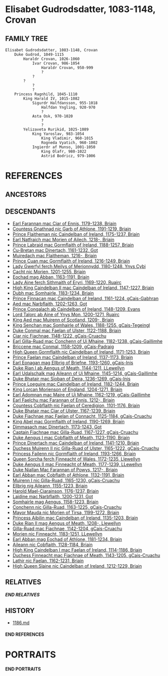 # Elisabet Gudrodsdatter, 1083-1148, Crovan

## FAMILY TREE
```
Elisabet Gudrodsdatter, 1083-1148, Crovan
    Duke Gudrod, 1049-1115
        Haraldr Crovan, 1026-1060
            Ivar Crovan, 986-1054
                Haraldr Crovan, 950-999
                ?
            ?
        ?
            ?
            ?
    Princess Ragnhild, 1045-1110
        King Harald IV, 1015-1082
            Sigurdr Halfdansson, 955-1018
                Halfdan Yngling, 920-970
                ?
            Asta Osk, 970-1020
                ?
                ?
        Yelizaveta Rurikid, 1025-1089
            King Yaroslav, 983-1054
                King Vladimir, 960-1015
                Rogneda Vyatich, 960-1002
            Ingierdr af Munso, 1001-1050
                King Olafr, 980-1022
                Astrid Bodricz, 979-1006
```

# REFERENCES

## ANCESTORS

## DESCENDANTS
* [Earl Farannan mac Ciar of Ennis, 1179-1238, Briain](farannan_mac_ciar_1179.md)
* [Countess Gnathnad nic Garb of Athlone, 1191-1219, Briain](gnathnad_nic_garb_1191.md)
* [Prince Flaitheman nic Caindelban of Ireland, 1175-1237, Briain](flaitheman_nic_caindelban_1175.md)
* [Earl Natfraich mac Morien of Ailech, 1218-, Briain](natfraich_mac_morien_1218.md)
* [Prince Labraid mac Gormflaith of Ireland, 1188-1257, Briain](labraid_mac_gormflaith_1188.md)
* [Cu-Bretan mac Dinertach, 1161-1232, Got](cu-bretan_mac_dinertach_1161.md)
* [Muiredach mac Flaitheman, 1216-, Briain](muiredach_macflaitheman_1216.md)
* [Prince Cuan mac Gormflaith of Ireland, 1216-1249, Briain](cuan_mac_gormflaith_1216.md)
* [Lady Gwerfyl ferch Meilys of Merionnydd, 1180-1248, Ynys Cybi](gwerfyl_ferch_meilys_1180.md)
* [Cacht nic Morien, 1201-1255, Briain](cacht_nic_morien_1201.md)
* [Eochad mag Abban, 1163-1191, Briain](eochad_mag_abban_1163.md)
* [Lady Aine ferch Sithmaith of Eryri, 1169-1220, Ruairc](aine_ferch_sithmaith_1169.md)
* [High King Caindelban II mac Caindelban of Ireland, 1147-1227, Briain](caindelban_ii_mac_caindelban_1147.md)
* [Dubh mac Somhairle, 1183-1234, Briain](dubh_mac_somhairle_1183.md)
* [Prince Finnacan mac Caindelban of Ireland, 1161-1224, gCais-Gabhran](finnacan_mac_caindelban_1161.md)
* [Aed mac Narbflaith, 1202-1263, Got](aed_mac_narbflaith_1202.md)
* [Prince Congalach ab Caindelban of Ireland, 1148-1209, Evans](congalach_ab_caindelban_1148.md)
* [Lord Talorc ab Aine of Ynys Mon, 1200-1271, Ruairc](talorc_ab_aine_1200.md)
* [King Aed mac Muirenn of Scotland, 1209-, Briain](aed_mac_muirenn_1209.md)
* [King Senchan mac Somhairle of Wales, 1188-1255, gCais-Tegeingl](senchan_mac_somhairle_1188.md)
* [Duke Conmal mac Faelan of Ulster, 1122-1188, Briain](conmal_mac_faelan_1122.md)
* [Ciar nic Fiachnae, 1148-1222, gCais-Cruachu](ciar_nic_fiachnae_1148.md)
* [Earl Gilla-Ruad mac Conchenn of Ui Mhaine, 1182-1238, gCais-Gaillimhe](gilla-ruad_mac_conchenn_1182.md)
* [Briccene mac Conmal, 1158-1209, gCais-Padraig](briccene_mac_conmal_1158.md)
* [High Queen Gormflaith nic Caindelban of Ireland, 1171-1253, Briain](gormflaith_nic_caindelban_1171.md)
* [Prince Faelan mac Caindelban of Ireland, 1137-1173, Briain](faelan_mac_caindelban_1137.md)
* [Earl Eonagan mag Ellbrig of Briefne, 1193-1260, gCais-Inis](eonagan_mag_ellbrig_1193.md)
* [Duke Rian I ab Aengus of Meath, 1144-1211, LLewellyn](rian_i_ab_aengus_1144.md)
* [Earl Udalschalk mag Aileann of Ui Mhaine, 1145-1214, gCais-Gaillimhe](udalschalk_mag_aileann_1145.md)
* [Duke Bhatair mac Sioban of Deira, 1236-1269, gCais-Inis](bhatair_mac_sioban_1236.md)
* [Prince Loeguire mac Caindelban of Ireland, 1182-1244, Briain](loeguire_mac_caindelban_1182.md)
* [King Lorcan Morienson of England, 1204-1271, Briain](lorcan_morienson_1204.md)
* [Earl Adomnan mac Maire of Ui Mhaine, 1162-1219, gCais-Gaillimhe](adomnan_mac_maire_1162.md)
* [Earl Faelchu mac Farannan of Ennis, 1212-, Briain](faelchu_mac_farannan_1212.md)
* [Countess Cobflaith nic Faelan of Ceredigion, 1101-1176, Briain](cobflaith_nic_faelan_1101.md)
* [Duke Bhatair mac Ciar of Ulster, 1167-1239, Briain](bhatair_mac_ciar_1167.md)
* [Duke Fiachnae mac Faelan of Connacht, 1125-1184, gCais-Cruachu](fiachnae_mac_faelan_1125.md)
* [King Abel mac Gormflaith of Ireland, 1190-1269, Briain](abel_mac_gormflaith_1190.md)
* [Dimmasach mac Dinertach, 1173-1243, Got](dimmasach_mac_dinertach_1173.md)
* [Captain Fiachnae mac Gilla-Ruad, 1167-1227, gCais-Cruachu](fiachnae_mac_gilla-ruad_1167.md)
* [Duke Aengus I mac Cobflaith of Meath, 1123-1190, Briain](aengus_i_mac_cobflaith_1123.md)
* [Prince Dinertach mac Caindelban of Ireland, 1141-1210, Briain](dinertach_mac_caindelban_1141.md)
* [Duchess Muirenn II nic Gilla-Ruad of Ulster, 1165-1222, gCais-Cruachu](muirenn_ii_nic_gilla-ruad_1165.md)
* [Princess Failenn nic Gormflaith of Ireland, 1193-1266, Briain](failenn_nic_gormflaith_1193.md)
* [Queen Sorcha ferch Finneacht of Wales, 1172-1235, Llewellyn](sorcha_ferch_finneacht_1172.md)
* [Duke Aengus II mac Finneacht of Meath, 1177-1239, LLewellyn](aengus_ii_mac_finneacht_1177.md)
* [Duke Niallan Mac Farannan of Powys, 1217-, Briain](niallan_mac_farannan_1217.md)
* [Earl Abban mac Cobflaith of Athlone, 1132-1191, Briain](abban_mac_cobflaith_1132.md)
* [Muirenn I nic Gilla-Ruad, 1165-1230, gCais-Cruachu](muirenn_i_nic_gilla-ruad_1165.md)
* [Ellbrig nig Aileann, 1155-1223, Briain](ellbrig_nig_aileann_1155.md)
* [Harold Mael-Ciarainson, 1176-1237, Briain](harald_mael-ciarainson_1176.md)
* [Laidine mac Narbflaith, 1200-1231, Got](laidine_mac_narbflaith_1200.md)
* [Somhairle mag Aengus, 1158-1223, Briain](somhairle_mag_aengus_1158.md)
* [Conchenn nic Gilla-Ruad, 1163-1225, gCais-Cruachu](conchenn_nic_gilla-ruad_1163.md)
* [Mayor Mauda nic Morien of Tirsa, 1199-1272, Briain](mauda_nic_morien_1199.md)
* [Princess Aibilin mac Caindelban of Ireland, 1135-1203, Briain](aibilin_mac_caindelban_1135.md)
* [Duke Rian II mag Aengus of Meath, 1208-, Llewellyn](rian_ii_mag_aengus_1208.md)
* [Gilla-Ruad mac Fiachnae, 1142-1204, gCais-Cruachu](gilla-ruad_mac_fiachnae_1142.md)
* [Morien nic Finneacht, 1183-1251, LLewellyn](morien_nic_finneacht_1183.md)
* [Earl Abban mag Eochad of Athlone, 1181-1234, Briain](abban_mag_eochad_1181.md)
* [Aileann nic Cobflaith, 1128-1184, Briain](aileann_nic_cobflaith_1128.md)
* [High King Caindelban I mac Faelan of Ireland, 1114-1186, Briain](caindelban_i_mac_faelan_1114.md)
* [Duchess Finneacht mac Fiachnae of Meath, 1143-1205, gCais-Cruachu](finneacht_mac_fiachnae_1143.md)
* [Lathir nic Faelan, 1162-1231, Briain](lathir_nic_faelan_1162.md)
* [High Queen Slaine nic Caindelban of Ireland, 1212-1229, Briain](slaine_nic_caindelban_1212.md)

## RELATIVES

##### END RELATIVES 
## HISTORY
* [1186.md](../h/1186.md)

#### END REFERENCES

# PORTRAITS

#### END PORTRAITS

